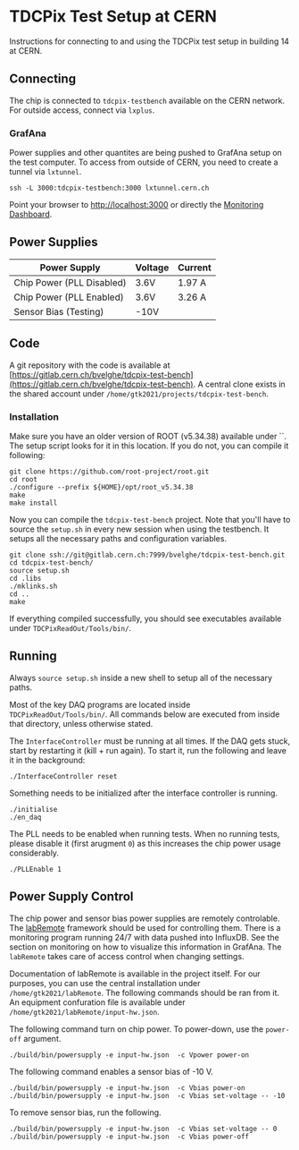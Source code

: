 # TDCPix Test Setup at CERN

Instructions for connecting to and using the TDCPix test setup in building 14 at CERN.

## Connecting

The chip is connected to `tdcpix-testbench` available on the CERN network. For outside access, connect via `lxplus`.

### GrafAna

Power supplies and other quantites are being pushed to GrafAna setup on the test computer. To access from outside of CERN, you need to create a tunnel via `lxtunnel`.

```shell
ssh -L 3000:tdcpix-testbench:3000 lxtunnel.cern.ch
```

Point your browser to [http://localhost:3000](http://localhost:3000) or directly the [Monitoring Dashboard](http://localhost:3000/d/adla6sajk91j4c/test-setup?orgId=1&refresh=5s).

## Power Supplies

|Power Supply | Voltage | Current |
|-------------|---------|---------|
| Chip Power (PLL Disabled) | 3.6V | 1.97 A |
| Chip Power (PLL Enabled) | 3.6V | 3.26 A |
| Sensor Bias (Testing) | -10V |  |

## Code

A git repository with the code is available at [https://gitlab.cern.ch/bvelghe/tdcpix-test-bench](https://gitlab.cern.ch/bvelghe/tdcpix-test-bench). A central clone exists in the shared account under `/home/gtk2021/projects/tdcpix-test-bench`.

### Installation

Make sure you have an older version of ROOT (v5.34.38) available under ``. The setup script looks for it in this location. If you do not, you can compile it following:

```shell
git clone https://github.com/root-project/root.git
cd root
./configure --prefix ${HOME}/opt/root_v5.34.38
make
make install
```

Now you can compile the `tdcpix-test-bench` project. Note that you'll have to source the `setup.sh` in every new session when using the testbench. It setups all the necessary paths and configuration variables.

```shell
git clone ssh://git@gitlab.cern.ch:7999/bvelghe/tdcpix-test-bench.git
cd tdcpix-test-bench/
source setup.sh
cd .libs
./mklinks.sh
cd ..
make
```

If everything compiled successfully, you should see executables available under `TDCPixReadOut/Tools/bin/`.

## Running

Always `source setup.sh` inside a new shell to setup all of the necessary paths.

Most of the key DAQ programs are located inside `TDCPixReadOut/Tools/bin/`. All commands below are executed from inside that directory, unless otherwise stated.

The `InterfaceController` must be running at all times. If the DAQ gets stuck, start by restarting it (kill + run again). To start it, run the following and leave it in the background:

```shell
./InterfaceController reset
```

Something needs to be initialized after the interface controller is running.

```shell
./initialise
./en_daq
```

The PLL needs to be enabled when running tests. When no running tests, please disable it (first arugment `0`) as this increases the chip power usage considerably.

```shell
./PLLEnable 1
```

## Power Supply Control

The chip power and sensor bias power supplies are remotely controlable. The [labRemote](https://gitlab.cern.ch/berkeleylab/labRemote) framework should be used for controlling them. There is a monitoring program running 24/7 with data pushed into InfluxDB. See the section on monitoring on how to visualize this information in GrafAna. The `labRemote` takes care of access control when changing settings.

Documentation of labRemote is available in the project itself. For our purposes, you can use the central installation under `/home/gtk2021/labRemote`. The following commands should be ran from it. An equipment confuration file is available under `/home/gtk2021/labRemote/input-hw.json`.

The following command turn on chip power. To power-down, use the `power-off` argument.

```shell
./build/bin/powersupply -e input-hw.json  -c Vpower power-on
```

The following command enables a sensor bias of -10 V.

```shell
./build/bin/powersupply -e input-hw.json  -c Vbias power-on
./build/bin/powersupply -e input-hw.json  -c Vbias set-voltage -- -10
```

To remove sensor bias, run the following.

```shell
./build/bin/powersupply -e input-hw.json  -c Vbias set-voltage -- 0
./build/bin/powersupply -e input-hw.json  -c Vbias power-off
```